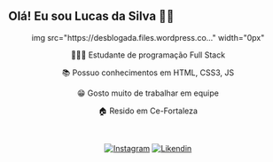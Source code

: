 ## Olá! Eu sou Lucas da Silva 👋🏻 <br/>

<div align = center>
img src="https://desblogada.files.wordpress.co..." width="0px"

👨🏻‍💻 Estudante de programação Full Stack <br/>

📚 Possuo conhecimentos em HTML, CSS3, JS <br/>

😁 Gosto muito de trabalhar em equipe <br/>

🏠 Resido em Ce-Fortaleza <br/>

<br/>

[![Instagram](https://img.shields.io/badge/Instagram-E4405F?style=for-the-badge&logo=instagram&logoColor=white)](https://www.instagram.com/_lcss2/)
[![Likendin](https://img.shields.io/badge/LinkedIn-0077B5?style=for-the-badge&logo=linkedin&logoColor=white)](https://www.linkedin.com/in/lucas-da-silva-lima-479133232/)










